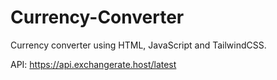 # Currency-Converter
Currency converter using HTML, JavaScript and TailwindCSS.

API: https://api.exchangerate.host/latest
